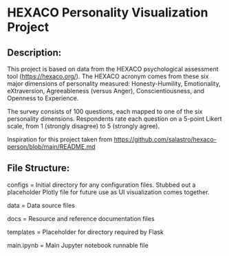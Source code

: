 # HEXACO Personality Visualization Project

## Description:

This project is based on data from the HEXACO psychological assessment tool (https://hexaco.org/). The HEXACO acronym comes from these six major dimensions of personality measured: Honesty-Humility, Emotionality, eXtraversion, Agreeableness (versus Anger), Conscientiousness, and Openness to Experience.

The survey consists of 100 questions, each mapped to one of the six personality dimensions. Respondents rate each question on a 5-point Likert scale, from 1 (strongly disagree) to 5 (strongly agree).

Inspiration for this project taken from https://github.com/salastro/hexaco-person/blob/main/README.md

## File Structure:

configs = Initial directory for any configuration files. Stubbed out a placeholder Plotly file for future use as UI visualization comes together.

data = Data source files

docs = Resource and reference documentation files

templates = Placeholder for directory required by Flask

main.ipynb = Main Jupyter notebook runnable file

